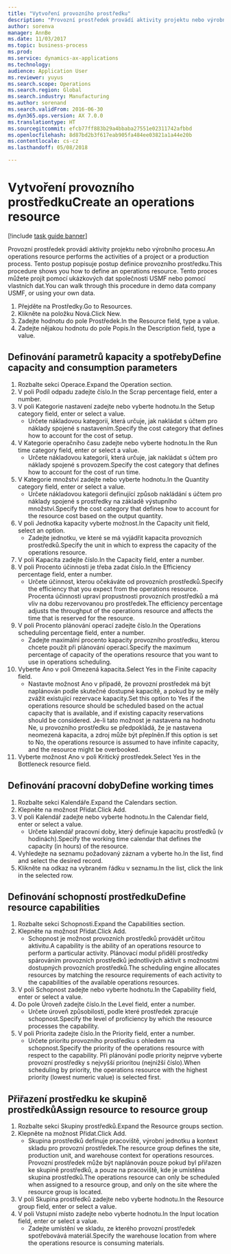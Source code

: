 ```yaml
--- 
title: "Vytvoření provozního prostředku"
description: "Provozní prostředek provádí aktivity projektu nebo výrobního procesu."
author: sorenva
manager: AnnBe
ms.date: 11/03/2017
ms.topic: business-process
ms.prod: 
ms.service: dynamics-ax-applications
ms.technology: 
audience: Application User
ms.reviewer: yuyus
ms.search.scope: Operations
ms.search.region: Global
ms.search.industry: Manufacturing
ms.author: sorenand
ms.search.validFrom: 2016-06-30
ms.dyn365.ops.version: AX 7.0.0
ms.translationtype: HT
ms.sourcegitcommit: efcb77ff883b29a4bbaba27551e02311742afbbd
ms.openlocfilehash: 8d87bd2b3f617eab905fa484ee03821a1a44e20b
ms.contentlocale: cs-cz
ms.lasthandoff: 05/08/2018

---
```

# <a name="create-an-operations-resource"></a><span data-ttu-id="041fb-103">Vytvoření provozního prostředku</span><span class="sxs-lookup"><span data-stu-id="041fb-103">Create an operations resource</span></span>

[!include [task guide banner](../../includes/task-guide-banner.md)]

<span data-ttu-id="041fb-104">Provozní prostředek provádí aktivity projektu nebo výrobního procesu.</span><span class="sxs-lookup"><span data-stu-id="041fb-104">An operations resource performs the activities of a project or a production process.</span></span> <span data-ttu-id="041fb-105">Tento postup popisuje postup definice provozního prostředku.</span><span class="sxs-lookup"><span data-stu-id="041fb-105">This procedure shows you how to define an operations resource.</span></span> <span data-ttu-id="041fb-106">Tento proces můžete projít pomocí ukázkových dat společnosti USMF nebo pomocí vlastních dat.</span><span class="sxs-lookup"><span data-stu-id="041fb-106">You can walk through this procedure in demo data company USMF, or using your own data.</span></span>

1. <span data-ttu-id="041fb-107">Přejděte na Prostředky.</span><span class="sxs-lookup"><span data-stu-id="041fb-107">Go to Resources.</span></span>
2. <span data-ttu-id="041fb-108">Klikněte na položku Nová.</span><span class="sxs-lookup"><span data-stu-id="041fb-108">Click New.</span></span>
3. <span data-ttu-id="041fb-109">Zadejte hodnotu do pole Prostředek.</span><span class="sxs-lookup"><span data-stu-id="041fb-109">In the Resource field, type a value.</span></span>
4. <span data-ttu-id="041fb-110">Zadejte nějakou hodnotu do pole Popis.</span><span class="sxs-lookup"><span data-stu-id="041fb-110">In the Description field, type a value.</span></span>

## <a name="define-capacity-and-consumption-parameters"></a><span data-ttu-id="041fb-111">Definování parametrů kapacity a spotřeby</span><span class="sxs-lookup"><span data-stu-id="041fb-111">Define capacity and consumption parameters</span></span>
1. <span data-ttu-id="041fb-112">Rozbalte sekci Operace.</span><span class="sxs-lookup"><span data-stu-id="041fb-112">Expand the Operation section.</span></span>
2. <span data-ttu-id="041fb-113">V poli Podíl odpadu zadejte číslo.</span><span class="sxs-lookup"><span data-stu-id="041fb-113">In the Scrap percentage field, enter a number.</span></span>
3. <span data-ttu-id="041fb-114">V poli Kategorie nastavení zadejte nebo vyberte hodnotu.</span><span class="sxs-lookup"><span data-stu-id="041fb-114">In the Setup category field, enter or select a value.</span></span>
    * <span data-ttu-id="041fb-115">Určete nákladovou kategorii, která určuje, jak nakládat s účtem pro náklady spojené s nastavením.</span><span class="sxs-lookup"><span data-stu-id="041fb-115">Specify the cost category that defines how to account for the cost of setup.</span></span>  
4. <span data-ttu-id="041fb-116">V Kategorie operačního času zadejte nebo vyberte hodnotu.</span><span class="sxs-lookup"><span data-stu-id="041fb-116">In the Run time category field, enter or select a value.</span></span>
    * <span data-ttu-id="041fb-117">Určete nákladovou kategorii, která určuje, jak nakládat s účtem pro náklady spojené s provozem.</span><span class="sxs-lookup"><span data-stu-id="041fb-117">Specify the cost category that defines how to account for the cost of run time.</span></span>  
5. <span data-ttu-id="041fb-118">V Kategorie množství zadejte nebo vyberte hodnotu.</span><span class="sxs-lookup"><span data-stu-id="041fb-118">In the Quantity category field, enter or select a value.</span></span>
    * <span data-ttu-id="041fb-119">Určete nákladovou kategorii definující způsob nakládání s účtem pro náklady spojené s prostředky na základě výstupního množství.</span><span class="sxs-lookup"><span data-stu-id="041fb-119">Specify the cost category that defines how to account for the resource cost based on the output quantity.</span></span>  
6. <span data-ttu-id="041fb-120">V poli Jednotka kapacity vyberte možnost.</span><span class="sxs-lookup"><span data-stu-id="041fb-120">In the Capacity unit field, select an option.</span></span>
    * <span data-ttu-id="041fb-121">Zadejte jednotku, ve které se má vyjádřit kapacita provozních prostředků.</span><span class="sxs-lookup"><span data-stu-id="041fb-121">Specify the unit in which to express the capacity of the operations resource.</span></span>  
7. <span data-ttu-id="041fb-122">V poli Kapacita zadejte číslo.</span><span class="sxs-lookup"><span data-stu-id="041fb-122">In the Capacity field, enter a number.</span></span>
8. <span data-ttu-id="041fb-123">V poli Procento účinnosti je třeba zadat číslo.</span><span class="sxs-lookup"><span data-stu-id="041fb-123">In the Efficiency percentage field, enter a number.</span></span>
    * <span data-ttu-id="041fb-124">Určete účinnost, kterou očekáváte od provozních prostředků.</span><span class="sxs-lookup"><span data-stu-id="041fb-124">Specify the efficiency that you expect from the operations resource.</span></span> <span data-ttu-id="041fb-125">Procenta účinnosti upraví propustnosti provozních prostředků a má vliv na dobu rezervovanou pro prostředek.</span><span class="sxs-lookup"><span data-stu-id="041fb-125">The efficiency percentage adjusts the throughput of the operations resource and affects the time that is reserved for the resource.</span></span>  
9. <span data-ttu-id="041fb-126">V poli Procento plánování operací zadejte číslo.</span><span class="sxs-lookup"><span data-stu-id="041fb-126">In the Operations scheduling percentage field, enter a number.</span></span>
    * <span data-ttu-id="041fb-127">Zadejte maximální procento kapacity provozního prostředku, kterou chcete použít při plánování operací.</span><span class="sxs-lookup"><span data-stu-id="041fb-127">Specify the maximum percentage of capacity of the operations resource that you want to use in operations scheduling.</span></span>  
10. <span data-ttu-id="041fb-128">Vyberte Ano v poli Omezená kapacita.</span><span class="sxs-lookup"><span data-stu-id="041fb-128">Select Yes in the Finite capacity field.</span></span>
    * <span data-ttu-id="041fb-129">Nastavte možnost Ano v případě, že provozní prostředek má být naplánován podle skutečné dostupné kapacitě, a pokud by se měly zvážit existující rezervace kapacity.</span><span class="sxs-lookup"><span data-stu-id="041fb-129">Set this option to Yes if the operations resource should be scheduled based on the actual capacity that is available, and if existing capacity reservations should be considered.</span></span> <span data-ttu-id="041fb-130">Je-li tato možnost je nastavena na hodnotu Ne, u provozního prostředku se předpokládá, že je nastavena neomezená kapacita, a zdroj může být přeplněn.</span><span class="sxs-lookup"><span data-stu-id="041fb-130">If this option is set to No, the operations resource is assumed to have infinite capacity, and the resource might be overbooked.</span></span>  
11. <span data-ttu-id="041fb-131">Vyberte možnost Ano v poli Kritický prostředek.</span><span class="sxs-lookup"><span data-stu-id="041fb-131">Select Yes in the Bottleneck resource field.</span></span>

## <a name="define-working-times"></a><span data-ttu-id="041fb-132">Definování pracovní doby</span><span class="sxs-lookup"><span data-stu-id="041fb-132">Define working times</span></span>
1. <span data-ttu-id="041fb-133">Rozbalte sekci Kalendáře.</span><span class="sxs-lookup"><span data-stu-id="041fb-133">Expand the Calendars section.</span></span>
2. <span data-ttu-id="041fb-134">Klepněte na možnost Přidat.</span><span class="sxs-lookup"><span data-stu-id="041fb-134">Click Add.</span></span>
3. <span data-ttu-id="041fb-135">V poli Kalendář zadejte nebo vyberte hodnotu.</span><span class="sxs-lookup"><span data-stu-id="041fb-135">In the Calendar field, enter or select a value.</span></span>
    * <span data-ttu-id="041fb-136">Určete kalendář pracovní doby, který definuje kapacitu prostředků (v hodinách).</span><span class="sxs-lookup"><span data-stu-id="041fb-136">Specify the working time calendar that defines the capacity (in hours) of the resource.</span></span>  
4. <span data-ttu-id="041fb-137">Vyhledejte na seznamu požadovaný záznam a vyberte ho.</span><span class="sxs-lookup"><span data-stu-id="041fb-137">In the list, find and select the desired record.</span></span>
5. <span data-ttu-id="041fb-138">Klikněte na odkaz na vybraném řádku v seznamu.</span><span class="sxs-lookup"><span data-stu-id="041fb-138">In the list, click the link in the selected row.</span></span>

## <a name="define-resource-capabilities"></a><span data-ttu-id="041fb-139">Definování schopností prostředku</span><span class="sxs-lookup"><span data-stu-id="041fb-139">Define resource capabilities</span></span>
1. <span data-ttu-id="041fb-140">Rozbalte sekci Schopnosti.</span><span class="sxs-lookup"><span data-stu-id="041fb-140">Expand the Capabilities section.</span></span>
2. <span data-ttu-id="041fb-141">Klepněte na možnost Přidat.</span><span class="sxs-lookup"><span data-stu-id="041fb-141">Click Add.</span></span>
    * <span data-ttu-id="041fb-142">Schopnost je možnost provozních prostředků provádět určitou aktivitu.</span><span class="sxs-lookup"><span data-stu-id="041fb-142">A capability is the ability of an operations resource to perform a particular activity.</span></span> <span data-ttu-id="041fb-143">Plánovací modul přidělí prostředky spárováním provozních prostředků jednotlivých aktivit s možnostmi dostupných provozních prostředků.</span><span class="sxs-lookup"><span data-stu-id="041fb-143">The scheduling engine allocates resources by matching the resource requirements of each activity to the capabilities of the available operations resources.</span></span>  
3. <span data-ttu-id="041fb-144">V poli Schopnost zadejte nebo vyberte hodnotu.</span><span class="sxs-lookup"><span data-stu-id="041fb-144">In the Capability field, enter or select a value.</span></span>
4. <span data-ttu-id="041fb-145">Do pole Úroveň zadejte číslo.</span><span class="sxs-lookup"><span data-stu-id="041fb-145">In the Level field, enter a number.</span></span>
    * <span data-ttu-id="041fb-146">Určete úroveň způsobilosti, podle které prostředek zpracuje schopnost.</span><span class="sxs-lookup"><span data-stu-id="041fb-146">Specify the level of proficiency by which the resource processes the capability.</span></span>  
5. <span data-ttu-id="041fb-147">V poli Priorita zadejte číslo.</span><span class="sxs-lookup"><span data-stu-id="041fb-147">In the Priority field, enter a number.</span></span>
    * <span data-ttu-id="041fb-148">Určete prioritu provozního prostředku s ohledem na schopnost.</span><span class="sxs-lookup"><span data-stu-id="041fb-148">Specify the priority of the operations resource with respect to the capability.</span></span> <span data-ttu-id="041fb-149">Při plánování podle priority nejprve vyberte provozní prostředky s nejvyšší prioritou (nejnižší číslo).</span><span class="sxs-lookup"><span data-stu-id="041fb-149">When scheduling by priority, the operations resource with the highest priority (lowest numeric value) is selected first.</span></span>  

## <a name="assign-resource-to-resource-group"></a><span data-ttu-id="041fb-150">Přiřazení prostředku ke skupině prostředků</span><span class="sxs-lookup"><span data-stu-id="041fb-150">Assign resource to resource group</span></span>
1. <span data-ttu-id="041fb-151">Rozbalte sekci Skupiny prostředků.</span><span class="sxs-lookup"><span data-stu-id="041fb-151">Expand the Resource groups section.</span></span>
2. <span data-ttu-id="041fb-152">Klepněte na možnost Přidat.</span><span class="sxs-lookup"><span data-stu-id="041fb-152">Click Add.</span></span>
    * <span data-ttu-id="041fb-153">Skupina prostředků definuje pracoviště, výrobní jednotku a kontext skladu pro provozní prostředek.</span><span class="sxs-lookup"><span data-stu-id="041fb-153">The resource group defines the site, production unit, and warehouse context for operations resources.</span></span> <span data-ttu-id="041fb-154">Provozní prostředek může být naplánován pouze pokud byl přiřazen ke skupině prostředků, a pouze na pracoviště, kde je umístěna skupina prostředků.</span><span class="sxs-lookup"><span data-stu-id="041fb-154">The operations resource can only be scheduled when assigned to a resource group, and only on the site where the resource group is located.</span></span>  
3. <span data-ttu-id="041fb-155">V poli Skupina prostředků zadejte nebo vyberte hodnotu.</span><span class="sxs-lookup"><span data-stu-id="041fb-155">In the Resource group field, enter or select a value.</span></span>
4. <span data-ttu-id="041fb-156">V poli Vstupní místo zadejte nebo vyberte hodnotu.</span><span class="sxs-lookup"><span data-stu-id="041fb-156">In the Input location field, enter or select a value.</span></span>
    * <span data-ttu-id="041fb-157">Zadejte umístění ve skladu, ze kterého provozní prostředek spotřebovává materiál.</span><span class="sxs-lookup"><span data-stu-id="041fb-157">Specify the warehouse location from where the operations resource is consuming materials.</span></span>  


